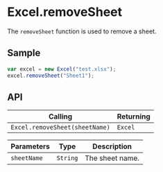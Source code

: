 # Excel.removeSheet

The `removeSheet` function is used to remove a sheet.

## Sample

```javascript
var excel = new Excel("test.xlsx");
excel.removeSheet("Sheet1");
```

## API

| Calling | Returning |
|---|---|
| `Excel.removeSheet(sheetName)` | `Excel` |

| Parameters | Type | Description |
|---|---|---|
| `sheetName` | `String` | The sheet name. |
